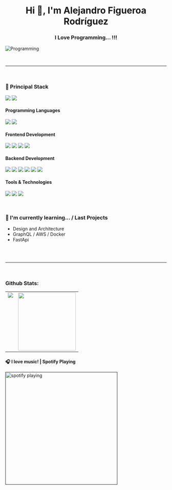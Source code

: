 <!--div style="text-align:center"><img src="./img/welcome.png" alt="background" style="width:70%; margin-left:auto; margin-right:auto; display: block; width:300px"/></div-->

<h1 align="center">Hi 👋, I'm Alejandro Figueroa Rodríguez</h1>
<h3 align="center">I Love Programming... !!!</h3>
<img align='center' alt=Programming src="https://wallpaperaccess.com/full/3239444.jpg">
<p align="left"><p/>

</br>

--- 
</br>

<h3>
  🚀 Principal Stack
</h3> 
<p>
  <img src="https://img.shields.io/badge/Django-003300?style=for-the-badge&logo=django&logoColor=white">
  <img src="https://img.shields.io/badge/React-20232A?style=for-the-badge&logo=react&logoColor=61DAFB">
</p>
  
<h4>Programming Languages</h4>
<p>
  <img src="https://img.shields.io/badge/Python-000000?style=for-the-badge&logo=python&logoColor=white">
  <img src="https://img.shields.io/badge/JavaScript-F7DF1E?style=for-the-badge&logo=javascript&logoColor=black">
</p>
<h4>Frontend Development</h4>
<p>
  <img src="https://img.shields.io/badge/HTML5-E34F26?style=for-the-badge&logo=html5&logoColor=white">
  <img src="https://img.shields.io/badge/CSS3-1572B6?style=for-the-badge&logo=css3&logoColor=white">
  <img src="https://img.shields.io/badge/React-20232A?style=for-the-badge&logo=react&logoColor=61DAFB">
  <img src="https://img.shields.io/badge/Tailwind-DD0031?style=for-the-badge&logo=tailwindcss&logoColor=white">
</p>
<h4>Backend Development</h4>
<p>
  <img src="https://img.shields.io/badge/Node.js-339933?style=for-the-badge&logo=nodedotjs&logoColor=white">
  <img src="https://img.shields.io/badge/Express.js-000000?style=for-the-badge&logo=express&logoColor=white">
  <img src="https://img.shields.io/badge/Django-003300?style=for-the-badge&logo=django&logoColor=white">
  <img src="https://img.shields.io/badge/FastApi-212121?style=for-the-badge&logo=fastapi&logoColor=white">
  <img src="https://img.shields.io/badge/MongoDB-white?style=for-the-badge&logo=mongodb&logoColor=4EA94B">
  <img src="https://img.shields.io/badge/MySQL-005C84?style=for-the-badge&logo=mysql&logoColor=white">
</p>
<h4>Tools & Technologies</h4>
<p>
  <img src="https://img.shields.io/badge/Git-F05032?style=for-the-badge&logo=git&logoColor=white">
  <img src="https://img.shields.io/badge/GitHub-100000?style=for-the-badge&logo=github&logoColor=white">
  <img src="https://img.shields.io/badge/Postman-FF6C37?style=for-the-badge&logo=Postman&logoColor=white">
</p>
</br>

### 🌱 I'm currently learning... / Last Projects

- Design and Architecture
- GraphQL / AWS / Docker 
- FastApi
</br>

</br>

--- 
</br>

### Github Stats:

<table>
  <tr>
    <td valign="top"><img src="https://github-readme-stats.vercel.app/api/top-langs?username=ale-01cu&show_icons=true&locale=en&layout=compact"/></td>
    <td valign="top"><img height="180em" src="https://github-readme-stats.vercel.app/api?username=ale-01cu&show_icons=true&locale=en" /></td>
  </tr>
</table>


#### 🎧 I love music! | Spotify Playing
[<img src="https://spotify-now-playing-kappa.vercel.app/api/spotify-playing" alt="spotify playing" width="350" />]()
